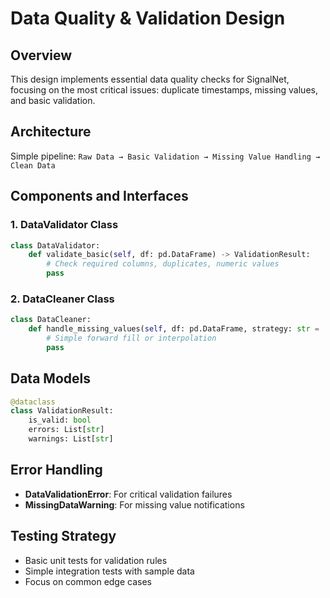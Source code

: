 # Data Quality & Validation Design

## Overview

This design implements essential data quality checks for SignalNet, focusing on the most critical issues: duplicate timestamps, missing values, and basic validation.

## Architecture

Simple pipeline: `Raw Data → Basic Validation → Missing Value Handling → Clean Data`

## Components and Interfaces

### 1. DataValidator Class

```python
class DataValidator:
    def validate_basic(self, df: pd.DataFrame) -> ValidationResult:
        # Check required columns, duplicates, numeric values
        pass
```

### 2. DataCleaner Class

```python
class DataCleaner:
    def handle_missing_values(self, df: pd.DataFrame, strategy: str = 'interpolate') -> pd.DataFrame:
        # Simple forward fill or interpolation
        pass
```

## Data Models

```python
@dataclass
class ValidationResult:
    is_valid: bool
    errors: List[str]
    warnings: List[str]
```

## Error Handling

- **DataValidationError**: For critical validation failures
- **MissingDataWarning**: For missing value notifications

## Testing Strategy

- Basic unit tests for validation rules
- Simple integration tests with sample data
- Focus on common edge cases